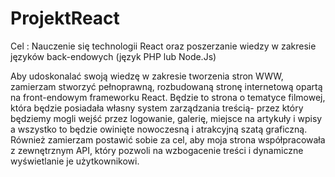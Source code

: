 # ProjektReact


Cel : Nauczenie się technologii React oraz poszerzanie wiedzy w zakresie języków back-endowych (język PHP lub Node.Js)

Aby udoskonalać swoją wiedzę w zakresie tworzenia stron WWW, zamierzam stworzyć pełnoprawną, rozbudowaną stronę internetową opartą na front-endowym frameworku React. Będzie to strona o tematyce filmowej, która będzie posiadała własny system zarządzania treścią- przez który będziemy mogli wejść przez logowanie, galerię, miejsce na artykuły i wpisy a wszystko to będzie owinięte nowoczesną i atrakcyjną szatą graficzną. Również zamierzam postawić sobie za cel, aby moja strona współpracowała z zewnętrznym API, który pozwoli na wzbogacenie treści i dynamiczne wyświetlanie je użytkownikowi.

